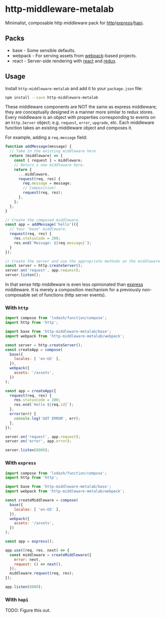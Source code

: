 # http-middleware-metalab

Minimalist, composable http middleware pack for [http]/[express]/[hapi].

## Packs

 * base - Some sensible defaults.
 * webpack - For serving assets from [webpack]-based projects.
 * react - Server-side rendering with [react] and [redux].

## Usage

Install `http-middleware-metalab` and add it to your `package.json` file:

```sh
npm install --save http-middleware-metalab
```

These middleware components are NOT the same as express middleware; they are conceptually designed in a manner more similar to redux stores. Every middleware is an object with properties corresponding to events on an `http.Server` object; e.g. `request`, `error`, `upgrade`, etc. Each middleware function takes an existing middleware object and composes it.

For example, adding a `req.message` field:

```javascript
function addMessage(message) {
  // Take in the existing middleware here
  return (middleware) => {
    const { request } = middleware;
    // Return a new middleware here.
    return {
      ...middleware,
      request(req, res) {
        req.message = message;
        // Composition!
        request(req, res);
      },
    };
  };
}

// Create the composed middleware.
const app = addMessage('hello')({
  // Your "base" middleware.
  request(req, res) {
    res.statusCode = 200;
    res.end(`Message: ${req.message}`);
  }
});

// Create the server and use the appropriate methods on the middleware object.
const server = http.createServer();
server.on('request', app.request);
server.listen();
```

In that sense http middleware is even less opinionated than [express] middleware. It is merely a composition mechanism for a previously non-composable set of functions (http server events).

### With `http`

```javascript
import compose from 'lodash/function/compose';
import http from 'http';

import base from 'http-middleware-metalab/base';
import webpack from 'http-middleware-metalab/webpack';

const server = http.createServer();
const createApp = compose(
  base({
    locales: [ 'en-US' ],
  }),
  webpack({
    assets: '/assets',
  })
);

const app = createApp({
  request(req, res) {
    res.statusCode = 200;
    res.end(`Hello ${req.id}`);
  },
  error(err) {
    console.log('GOT ERROR', err);
  },
});

server.on('request', app.request);
server.on('error', app.error);

server.listen(8080);
```

### With `express`

```javascript
import compose from 'lodash/function/compose';
import http from 'http';

import base from 'http-middleware-metalab/base';
import webpack from 'http-middleware-metalab/webpack';

const createMiddleware = compose(
  base({
    locales: [ 'en-US' ],
  }),
  webpack({
    assets: '/assets',
  })
);

const app = express();

app.use((req, res, next) => {
  const middleware = createMiddleware({
    error: next,
    request: () => next(),
  });
  middleware.request(req, res);
});

app.listen(8080);
```

### With `hapi`

TODO: Figure this out.

[http]: https://nodejs.org/api/http.html
[hapi]: http://hapijs.com/
[express]: http://expressjs.com/
[react]: https://facebook.github.io/react/
[redux]: https://github.com/rackt/redux
[webpack]: https://webpack.github.io/
